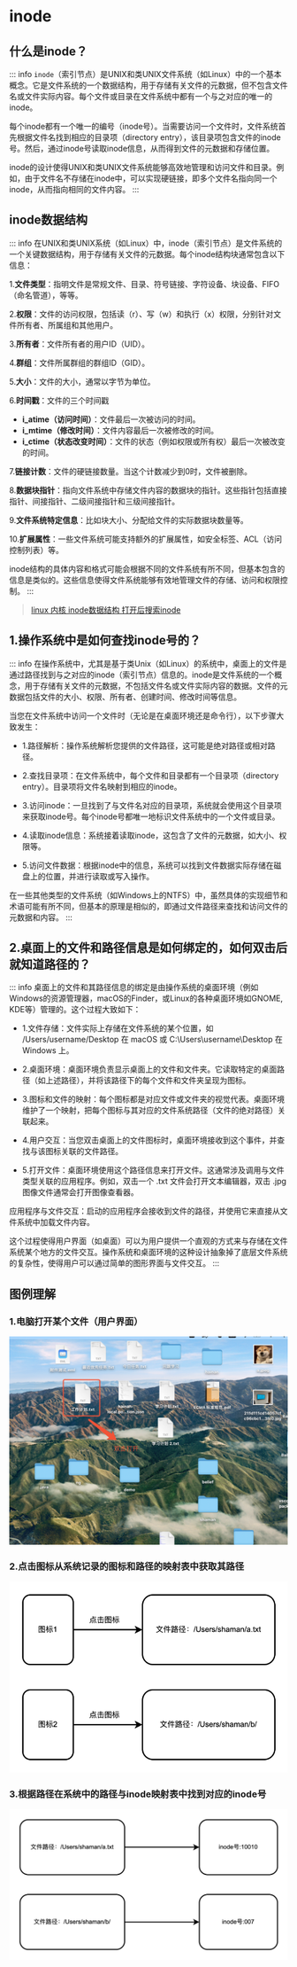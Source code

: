 # inode
## 什么是inode？
::: info
`inode`（索引节点）是UNIX和类UNIX文件系统（如Linux）中的一个基本概念。它是文件系统的一个数据结构，用于存储有关文件的元数据，但不包含文件名或文件实际内容。每个文件或目录在文件系统中都有一个与之对应的唯一的inode。

每个inode都有一个唯一的编号（inode号）。当需要访问一个文件时，文件系统首先根据文件名找到相应的目录项（directory entry），该目录项包含文件的inode号。然后，通过inode号读取inode信息，从而得到文件的元数据和存储位置。

inode的设计使得UNIX和类UNIX文件系统能够高效地管理和访问文件和目录。例如，由于文件名不存储在inode中，可以实现硬链接，即多个文件名指向同一个inode，从而指向相同的文件内容。
:::

## inode数据结构
::: info
在UNIX和类UNIX系统（如Linux）中，inode（索引节点）是文件系统的一个关键数据结构，用于存储有关文件的元数据。每个inode结构块通常包含以下信息：

1.**文件类型**：指明文件是常规文件、目录、符号链接、字符设备、块设备、FIFO（命名管道），等等。

2.**权限**：文件的访问权限，包括读（r）、写（w）和执行（x）权限，分别针对文件所有者、所属组和其他用户。

3.**所有者**：文件所有者的用户ID（UID）。

4.**群组**：文件所属群组的群组ID（GID）。

5.**大小**：文件的大小，通常以字节为单位。

6.**时间戳**：文件的三个时间戳
- **i_atime（访问时间）**：文件最后一次被访问的时间。
- **i_mtime（修改时间）**：文件内容最后一次被修改的时间。
- **i_ctime（状态改变时间）**：文件的状态（例如权限或所有权）最后一次被改变的时间。

7.**链接计数**：文件的硬链接数量。当这个计数减少到0时，文件被删除。

8.**数据块指针**：指向文件系统中存储文件内容的数据块的指针。这些指针包括直接指针、间接指针、二级间接指针和三级间接指针。

9.**文件系统特定信息**：比如块大小、分配给文件的实际数据块数量等。

10.**扩展属性**：一些文件系统可能支持额外的扩展属性，如安全标签、ACL（访问控制列表）等。

inode结构的具体内容和格式可能会根据不同的文件系统有所不同，但基本包含的信息是类似的。这些信息使得文件系统能够有效地管理文件的存储、访问和权限控制。
:::

> [linux 内核 inode数据结构 打开后搜索inode](https://git.kernel.org/pub/scm/linux/kernel/git/stable/linux.git/tree/include/linux/fs.h?h=v6.6.8)
## 1.操作系统中是如何查找inode号的？
::: info
在操作系统中，尤其是基于类Unix（如Linux）的系统中，桌面上的文件是通过路径找到与之对应的inode（索引节点）信息的。inode是文件系统的一个概念，用于存储有关文件的元数据，不包括文件名或文件实际内容的数据。文件的元数据包括文件的大小、权限、所有者、创建时间、修改时间等信息。

当您在文件系统中访问一个文件时（无论是在桌面环境还是命令行），以下步骤大致发生：

- 1.路径解析：操作系统解析您提供的文件路径，这可能是绝对路径或相对路径。

- 2.查找目录项：在文件系统中，每个文件和目录都有一个目录项（directory entry）。目录项将文件名映射到相应的inode。

- 3.访问inode：一旦找到了与文件名对应的目录项，系统就会使用这个目录项来获取inode号。每个inode号都唯一地标识文件系统中的一个文件或目录。

- 4.读取inode信息：系统接着读取inode，这包含了文件的元数据，如大小、权限等。

- 5.访问文件数据：根据inode中的信息，系统可以找到文件数据实际存储在磁盘上的位置，并进行读取或写入操作。

在一些其他类型的文件系统（如Windows上的NTFS）中，虽然具体的实现细节和术语可能有所不同，但基本的原理是相似的，即通过文件路径来查找和访问文件的元数据和内容。
:::

## 2.桌面上的文件和路径信息是如何绑定的，如何双击后就知道路径的？
::: info
桌面上的文件和其路径信息的绑定是由操作系统的桌面环境（例如Windows的资源管理器，macOS的Finder，或Linux的各种桌面环境如GNOME, KDE等）管理的。这个过程大致如下：

- 1.文件存储：文件实际上存储在文件系统的某个位置，如 /Users/username/Desktop 在 macOS 或 C:\Users\username\Desktop 在 Windows 上。

- 2.桌面环境：桌面环境负责显示桌面上的文件和文件夹。它读取特定的桌面路径（如上述路径），并将该路径下的每个文件和文件夹呈现为图标。

- 3.图标和文件的映射：每个图标都是对应文件或文件夹的视觉代表。桌面环境维护了一个映射，把每个图标与其对应的文件系统路径（文件的绝对路径）关联起来。

- 4.用户交互：当您双击桌面上的文件图标时，桌面环境接收到这个事件，并查找与该图标关联的文件路径。

- 5.打开文件：桌面环境使用这个路径信息来打开文件。这通常涉及调用与文件类型关联的应用程序。例如，双击一个 .txt 文件会打开文本编辑器，双击 .jpg 图像文件通常会打开图像查看器。

应用程序与文件交互：启动的应用程序会接收到文件的路径，并使用它来直接从文件系统中加载文件内容。

这个过程使得用户界面（如桌面）可以为用户提供一个直观的方式来与存储在文件系统某个地方的文件交互。操作系统和桌面环境的这种设计抽象掉了底层文件系统的复杂性，使得用户可以通过简单的图形界面与文件交互。
:::

## 图例理解
### 1.电脑打开某个文件（用户界面）
![alt text](../../imgs/file/file1.png)
### 2.点击图标从系统记录的图标和路径的映射表中获取其路径
![alt text](../../imgs/file/file2.png)
### 3.根据路径在系统中的路径与inode映射表中找到对应的inode号
![alt text](../../imgs/file/file3.png)
